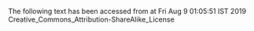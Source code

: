 The following text has been accessed from at Fri Aug 9 01:05:51 IST 2019
Creative_Commons_Attribution-ShareAlike_License
